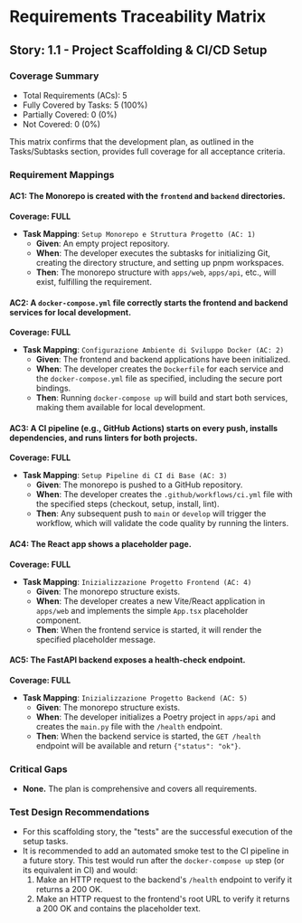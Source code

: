 # Requirements Traceability Matrix

## Story: 1.1 - Project Scaffolding & CI/CD Setup

### Coverage Summary

- Total Requirements (ACs): 5
- Fully Covered by Tasks: 5 (100%)
- Partially Covered: 0 (0%)
- Not Covered: 0 (0%)

This matrix confirms that the development plan, as outlined in the Tasks/Subtasks section, provides full coverage for all acceptance criteria.

### Requirement Mappings

#### AC1: The Monorepo is created with the `frontend` and `backend` directories.

**Coverage: FULL**

*   **Task Mapping**: `Setup Monorepo e Struttura Progetto (AC: 1)`
    *   **Given**: An empty project repository.
    *   **When**: The developer executes the subtasks for initializing Git, creating the directory structure, and setting up pnpm workspaces.
    *   **Then**: The monorepo structure with `apps/web`, `apps/api`, etc., will exist, fulfilling the requirement.

#### AC2: A `docker-compose.yml` file correctly starts the frontend and backend services for local development.

**Coverage: FULL**

*   **Task Mapping**: `Configurazione Ambiente di Sviluppo Docker (AC: 2)`
    *   **Given**: The frontend and backend applications have been initialized.
    *   **When**: The developer creates the `Dockerfile` for each service and the `docker-compose.yml` file as specified, including the secure port bindings.
    *   **Then**: Running `docker-compose up` will build and start both services, making them available for local development.

#### AC3: A CI pipeline (e.g., GitHub Actions) starts on every push, installs dependencies, and runs linters for both projects.

**Coverage: FULL**

*   **Task Mapping**: `Setup Pipeline di CI di Base (AC: 3)`
    *   **Given**: The monorepo is pushed to a GitHub repository.
    *   **When**: The developer creates the `.github/workflows/ci.yml` file with the specified steps (checkout, setup, install, lint).
    *   **Then**: Any subsequent push to `main` or `develop` will trigger the workflow, which will validate the code quality by running the linters.

#### AC4: The React app shows a placeholder page.

**Coverage: FULL**

*   **Task Mapping**: `Inizializzazione Progetto Frontend (AC: 4)`
    *   **Given**: The monorepo structure exists.
    *   **When**: The developer creates a new Vite/React application in `apps/web` and implements the simple `App.tsx` placeholder component.
    *   **Then**: When the frontend service is started, it will render the specified placeholder message.

#### AC5: The FastAPI backend exposes a health-check endpoint.

**Coverage: FULL**

*   **Task Mapping**: `Inizializzazione Progetto Backend (AC: 5)`
    *   **Given**: The monorepo structure exists.
    *   **When**: The developer initializes a Poetry project in `apps/api` and creates the `main.py` file with the `/health` endpoint.
    *   **Then**: When the backend service is started, the `GET /health` endpoint will be available and return `{"status": "ok"}`.

### Critical Gaps

- **None.** The plan is comprehensive and covers all requirements.

### Test Design Recommendations

- For this scaffolding story, the "tests" are the successful execution of the setup tasks.
- It is recommended to add an automated smoke test to the CI pipeline in a future story. This test would run after the `docker-compose up` step (or its equivalent in CI) and would:
    1.  Make an HTTP request to the backend's `/health` endpoint to verify it returns a 200 OK.
    2.  Make an HTTP request to the frontend's root URL to verify it returns a 200 OK and contains the placeholder text.
